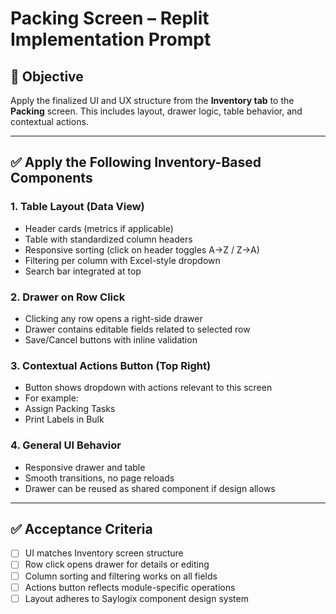 
# Packing Screen – Replit Implementation Prompt

## 🎯 Objective

Apply the finalized UI and UX structure from the **Inventory tab** to the **Packing** screen. This includes layout, drawer logic, table behavior, and contextual actions.

---

## ✅ Apply the Following Inventory-Based Components

### 1. Table Layout (Data View)
- Header cards (metrics if applicable)
- Table with standardized column headers
- Responsive sorting (click on header toggles A→Z / Z→A)
- Filtering per column with Excel-style dropdown
- Search bar integrated at top

### 2. Drawer on Row Click
- Clicking any row opens a right-side drawer
- Drawer contains editable fields related to selected row
- Save/Cancel buttons with inline validation

### 3. Contextual Actions Button (Top Right)
- Button shows dropdown with actions relevant to this screen
- For example:
- Assign Packing Tasks
- Print Labels in Bulk

### 4. General UI Behavior
- Responsive drawer and table
- Smooth transitions, no page reloads
- Drawer can be reused as shared component if design allows

---

## ✅ Acceptance Criteria
- [ ] UI matches Inventory screen structure
- [ ] Row click opens drawer for details or editing
- [ ] Column sorting and filtering works on all fields
- [ ] Actions button reflects module-specific operations
- [ ] Layout adheres to Saylogix component design system
